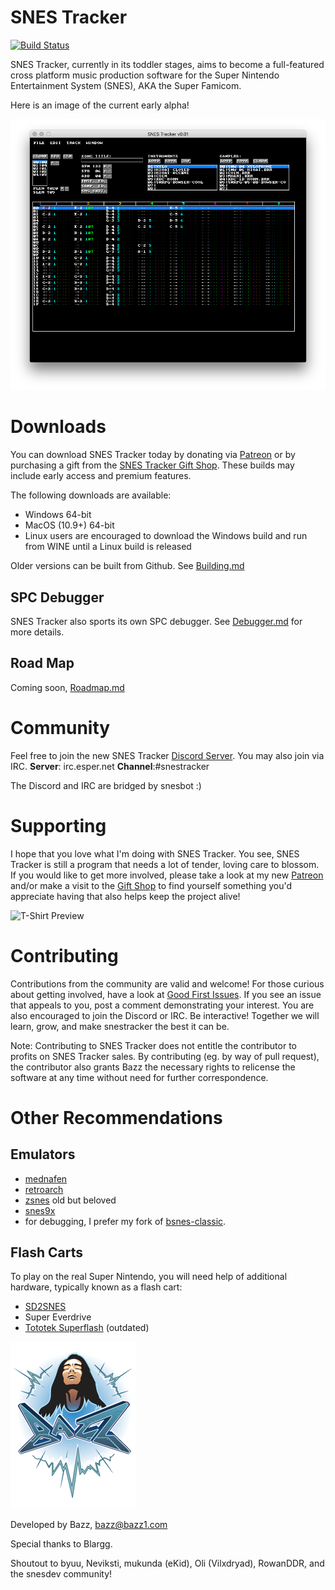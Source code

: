 SNES Tracker
============

[![Build Status](https://dev.azure.com/bazzinotti/snestracker/_apis/build/status/bazzinotti.snestracker?branchName=master)](https://dev.azure.com/bazzinotti/snestracker/_build/latest?definitionId=1&branchName=master)

SNES Tracker, currently in its toddler stages, aims to become a full-featured
cross platform music production software for the Super Nintendo Entertainment
System  (SNES), AKA the Super Famicom.

Here is an image of the current early alpha!

![SNES Tracker early prototype preview](./pics/snestracker.png)

Downloads
=========

You can download SNES Tracker today by donating via
[Patreon](https://patreon.snestracker.com) or by purchasing a gift from the
[SNES Tracker Gift Shop](https://shop.snestracker.com). These builds may include
early access and premium features.

The following downloads are available:

- Windows 64-bit
- MacOS (10.9+) 64-bit
- Linux users are encouraged to download the Windows build and run from WINE until a Linux build is released

Older versions can be built from Github. See [Building.md](./Building.md)

SPC Debugger
------------

SNES Tracker also sports its own SPC debugger. See [Debugger.md](./Debugger.md) for
more details.


Road Map
--------
Coming soon, [Roadmap.md](./Roadmap.md)

Community
=========

Feel free to join the new SNES Tracker [Discord Server](https://discord.gg/2WXEJU9). You may also join via IRC. **Server**: irc.esper.net **Channel**:#snestracker

The Discord and IRC are bridged by snesbot :)

Supporting
==========

I hope that you love what I'm doing with SNES Tracker. You see, SNES Tracker is still a
program that needs a lot of tender, loving care to blossom. If you would like to
get more involved, please take a look at my new
[Patreon](http://patreon.bazz1.com) and/or make a visit to the [Gift Shop](https://shop.snestracker.com)
 to find yourself something you'd appreciate having that also helps keep the project alive!

![T-Shirt Preview](https://bazz1.com/wp-content/uploads/2020/05/mockup-22a5493f-160x160.png)

Contributing
============

Contributions from the community are valid and welcome! For those curious about
getting involved, have a look at [Good First Issues](https://github.com/bazzinotti/snestracker/issues?q=is%3Aissue+is%3Aopen+label%3A%22good+first+issue%22).
If you see an issue that appeals to you, post a comment demonstrating your
interest. You are also encouraged to join the Discord or IRC. Be interactive!
Together we will learn, grow, and make snestracker the best it can be.

Note: Contributing to SNES Tracker does not entitle the contributor to profits on
SNES Tracker sales. By contributing (eg. by way of pull request),
the contributor also grants Bazz the necessary rights to relicense the software
at any time without need for further correspondence.

Other Recommendations
=====================

Emulators
---------

- [mednafen](http://mednafen.fobby.net/ "Mednafen")
- [retroarch](http://www.libretro.com/)
- [zsnes](http://www.zsnes.com/) old but beloved
- [snes9x](http://www.snes9x.com/)
- for debugging, I prefer my fork of [bsnes-classic](https://github.com/bazzinotti/bsnes-classic).


Flash Carts
-----------
To play on the real Super Nintendo, you will need help of additional hardware, typically known as a flash cart:

- [SD2SNES](https://sd2snes.de)
- Super Everdrive
- [Tototek Superflash](http://www.tototek.com/store/index.php?main_page=product_info&cPath=1_8_11&products_id=39) (outdated)

![By Bazz](./pics/bazz.png)

Developed by Bazz, <bazz@bazz1.com>

Special thanks to Blargg.

Shoutout to byuu, Neviksti, mukunda (eKid), Oli (Vilxdryad), RowanDDR, and the snesdev community!
